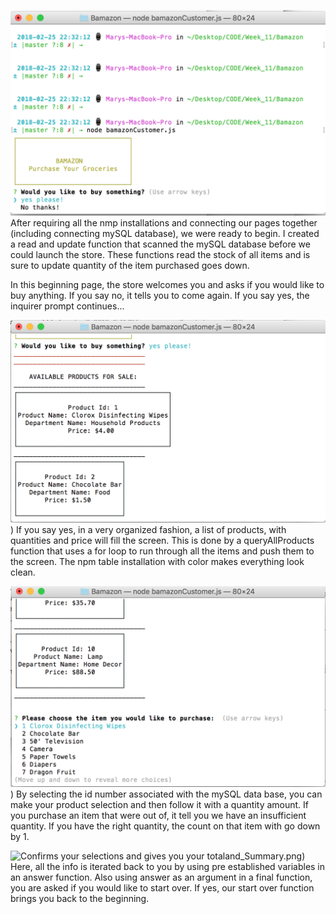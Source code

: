 ![Welcome prompt](https://github.com/mksimmons89/Bamazon/blob/master/screenshots/storeWelcome.png)
After requiring all the nmp installations and connecting our pages together
(including connecting mySQL database), we were ready to begin. I created a read
and update function that scanned the mySQL database before we could launch the
store. These functions read the stock of all items and is sure to update
quantity of the item purchased goes down.

In this beginning page, the store welcomes you and asks if you would like to buy
anything. If you say no, it tells you to come again. If you say yes, the
inquirer prompt continues...

![List of all available options](https://github.com/mksimmons89/Bamazon/blob/master/screenshots/productOptions.png))
If you say yes, in a very organized fashion, a list of products, with quantities
and price will fill the screen. This is done by a queryAllProducts function that
uses a for loop to run through all the items and push them to the screen. The
npm table installation with color makes everything look clean.



![Prompt of what you want to purchase and how much?](https://github.com/mksimmons89/Bamazon/blob/master/screenshots/productPrompt.png))
By selecting the id number associated with the mySQL data base, you can make
your product selection and then follow it with a quantity amount. If you
purchase an item that were out of, it tell you we have an insufficient quantity.
If you have the right quantity, the count on that item with go down by 1.



![Confirms your selections and gives you your
total](https://github.com/mksimmons89/Bamazon/blob/master/screenshots/SelectionandSummary.png)and_Summary.png)
Here, all the info is iterated back to you by using pre established variables in
an answer function. Also using answer as an argument in a final function, you
are asked if you would like to start over. If yes, our start over function
brings you back to the beginning.
